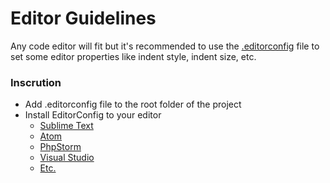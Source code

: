 # Editor Guidelines

Any code editor will fit but it's recommended to use the <a href=".editorconfig" download>.editorconfig</a> file to set some editor properties like indent style, indent size, etc.

### Inscrution

- Add .editorconfig file to the root folder of the project
- Install EditorConfig to your editor
	- [Sublime Text](https://github.com/sindresorhus/atom-editorconfig#readme)
	- [Atom](https://github.com/sindresorhus/atom-editorconfig#readme)
	- [PhpStorm](https://plugins.jetbrains.com/plugin/7294-editorconfig)
	- [Visual Studio](https://marketplace.visualstudio.com/items?itemName=EditorConfig.EditorConfig)
	- [Etc.](http://editorconfig.org/#download)